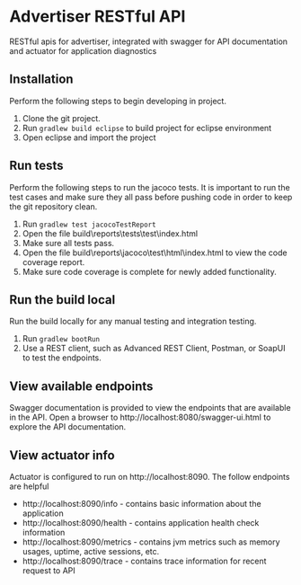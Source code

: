 # Advertiser RESTful API
RESTful apis for advertiser, integrated with swagger for API documentation and actuator for application diagnostics

## Installation
Perform the following steps to begin developing in project.

1. Clone the git project.
1. Run `gradlew build eclipse` to build project for eclipse environment
1. Open eclipse and import the project

## Run tests
Perform the following steps to run the jacoco tests. It is important to run the test cases and make sure they all pass before pushing code in order to keep the git repository clean.

1. Run `gradlew test jacocoTestReport`
1. Open the file build\reports\tests\test\index.html
1. Make sure all tests pass.
1. Open the file build\reports\jacoco\test\html\index.html to view the code coverage report.
1. Make sure code coverage is complete for newly added functionality.

## Run the build local
Run the build locally for any manual testing and integration testing.

1. Run `gradlew bootRun`
1. Use a REST client, such as Advanced REST Client, Postman, or SoapUI to test the endpoints.

## View available endpoints
Swagger documentation is provided to view the endpoints that are available in the API. Open a browser to http://localhost:8080/swagger-ui.html to explore the API documentation.

## View actuator info
Actuator is configured to run on http://localhost:8090. The follow endpoints are helpful

* http://localhost:8090/info - contains basic information about the application
* http://localhost:8090/health - contains application health check information
* http://localhost:8090/metrics - contains jvm metrics such as memory usages, uptime, active sessions, etc.
* http://localhost:8090/trace - contains trace information for recent request to API



 